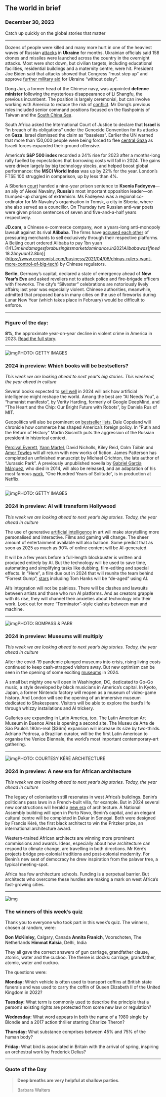 ## The world in brief

### December 30, 2023

Catch up quickly on the global stories that matter



------



Dozens of people were killed and many more hurt in one of the heaviest waves of Russian [attacks](https://www.economist.com/ukraine-crisis) in **Ukraine** for months. Ukrainian officials said 158 drones and missiles were launched across the country in the overnight attacks. Most were shot down, but civilian targets, including educational facilities, residential buildings and a maternity centre, were hit. President Joe Biden said that attacks showed that Congress “must step up” and approve [further military aid](https://www.economist.com/united-states/2023/12/20/a-majority-of-congressmen-want-more-military-aid-for-ukraine) for Ukraine “without delay”.

Dong Jun, a former head of the Chinese navy, was appointed **defence minister** following the mysterious disappearance of Li Shangfu, the previous incumbent. The position is largely ceremonial, but can involve working with America to reduce the risk of [conflict](https://www.economist.com/leaders/2022/08/11/how-to-prevent-a-war-between-america-and-china-over-taiwan). Mr Dong’s previous roles included senior command positions focused on the flashpoints of Taiwan and the [South China Sea](https://www.economist.com/china/2023/11/09/a-chinese-dispute-with-the-philippines-is-a-test-of-america).

South Africa asked the International Court of Justice to declare that **Israel** is “in breach of its obligations” under the Genocide Convention for its attacks on **Gaza**. Israel dismissed the claim as “baseless”. Earlier the UN warned that more than 150,000 people were being forced to flee [central Gaza](https://www.economist.com/interactive/briefing/2023/10/17/israel-gaza-map-hamas-war) as Israeli forces expanded their ground offensive.

America’s **S&P 500 index** recorded a 24% rise for 2023 after a months-long rally fuelled by expectations that borrowing costs will fall in 2024. The gains were driven largely by big technology stocks, and helped boost global performance: the **MSCI World Index** was up by 22% for the year. London’s FTSE 100 struggled in comparison, up by less than 4%.

A Siberian [court](https://www.economist.com/europe/2023/04/20/vladimir-putins-courts-are-stepping-up-repression) handed a nine-year prison sentence to **Ksenia Fadeyeva**—an ally of Alexei Navalny, **Russia**’s most important opposition leader—on trumped-up charges of extremism. Ms Fadeyeva was a regional co-ordinator for Mr Navalny’s organisation in Tomsk, a city in Siberia, where she also served as a councillor. On Thursday two Russian anti-war poets were given prison sentences of seven and five-and-a-half years respectively.

**JD.com**, a Chinese e-commerce company, won a years-long anti-monopoly lawsuit against its rival **Alibaba**. The firms have [accused each other](https://www.economist.com/business/2021/01/02/chinese-trustbusters-pursuit-of-alibaba-is-only-the-start) of pressuring merchants to sell exclusively through their respective platforms. A Beijing court ordered Alibaba to pay 1bn yuan ($141.3m) in damages for abusing its market dominance. In 2021 Alibaba was [fined 18.2bn yuan ($2.8bn)](https://www.economist.com/business/2021/04/08/chinas-rulers-want-more-control-of-big-tech) by Chinese regulators.

**Berlin**, Germany’s capital, declared a state of emergency ahead of **New Year’s Eve** and asked revellers not to attack police and fire-brigade officers with fireworks. The city’s “Silvester” celebrations are notoriously lively affairs; last year was especially violent. Chinese authorities, meanwhile, admitted that proposed bans in many cities on the use of fireworks during Lunar New Year (which takes place in February) would be difficult to enforce.



------



### Figure of the day: 

**8%**, the approximate year-on-year decline in violent crime in America in 2023. [Read the full story](https://www.economist.com/united-states/2023/12/28/from-duck-stamps-to-doomsday-the-past-year-in-american-politics).



------



![img](https://niceboy.online/insight/public/Espresso/PHOTOS/20231209_dap396.jpg)PHOTO: GETTY IMAGES

### 2024 in preview: Which books will be bestsellers?

*This week we are looking ahead to next year’s big stories. This weekend, the year ahead in culture*

Several books expected to [sell well](https://www.economist.com/the-world-ahead/2023/11/13/what-will-be-the-bestsellers-in-the-coming-year) in 2024 will ask how artificial intelligence might reshape the world. Among the best are “AI Needs You”, a “humanist manifesto”, by Verity Harding, formerly of Google DeepMind, and “The Heart and the Chip: Our Bright Future with Robots”, by Daniela Rus of MIT.

Geopolitics will also be prominent on [bestseller lists](https://www.economist.com/culture/2023/08/25/how-to-write-a-bestseller). Dale Copeland will chronicle how commerce has shaped America’s foreign policy. In “Putin and the Return of History” Martin Sixsmith puts the aggression of the Russian president in historical context.

[Percival Everett](https://www.economist.com/culture/2022/12/06/these-are-the-economists-best-books-of-2022), [Yann Martel](https://www.economist.com/books-and-arts/2002/10/24/fabulous), David Nicholls, Kiley Reid, Colm Tóibín and [Amor Towles](https://www.economist.com/culture/2022/12/28/new-years-eve-as-described-in-fiction-is-a-grim-affair) will all return with new works of fiction. James Patterson has completed an unfinished manuscript by Michael Crichton, the late author of “Jurassic Park”. A previously unpublished novella by [Gabriel García Márquez](https://www.economist.com/obituary/2014/04/26/the-magician-in-his-labyrinth), who died in 2014, will also be released, and an adaptation of his most famous [work](https://www.economist.com/the-economist-reads/2023/11/03/six-books-you-didnt-know-were-propaganda), “One Hundred Years of Solitude”, is in production at Netflix.



------

 

![img](https://niceboy.online/insight/public/Espresso/PHOTOS/20231209_dap399.jpg)PHOTO: GETTY IMAGES

### 2024 in preview: AI will transform Hollywood

*This week we are looking ahead to next year’s big stories. Today, the year ahead in culture*

The use of generative [artificial intelligence](https://www.economist.com/the-world-ahead/2023/11/13/ai-will-transform-every-aspect-of-hollywood-storytelling) in art will make storytelling more personalised and interactive. Films and gaming will change. The sheer amount of entertainment available will also balloon. Some predict that as soon as 2025 as much as 90% of online content will be AI-generated.

It will be a few years before a full-length blockbuster is written and produced entirely by AI. But the technology will be used to save time, automating and simplifying tasks like dubbing, film-editing and special effects. In “Here”, a film due out in 2024 that will reunite the team behind “Forrest Gump”, [stars](https://www.economist.com/briefing/2023/11/09/now-ai-can-write-sing-and-act-is-it-still-possible-to-be-a-star) including Tom Hanks will be “de-aged” using AI.

AI’s integration will not be painless. There will be clashes and lawsuits between artists and those who run AI platforms. And as creators grapple with its rise, they will channel their anxieties about technology into their work. Look out for more “Terminator”-style clashes between man and machine.



------



![img](https://niceboy.online/insight/public/Espresso/PHOTOS/20231209_dap394.jpg)PHOTO: BOMPASS & PARR

### 2024 in preview: Museums will multiply

*This week we are looking ahead to next year’s big stories. Today, the year ahead in culture*

After the covid-19 pandemic plunged museums into crisis, rising living costs continued to keep cash-strapped visitors away. But new optimism can be seen in the opening of some exciting [museums](https://www.economist.com/the-world-ahead/2023/11/13/museums-will-multiply-in-2024) in 2024.

A small but mighty one will open in Washington, DC, dedicated to Go-Go music, a style developed by black musicians in America’s capital. In Kyoto, Japan, a former Nintendo factory will reopen as a museum of video-game history. And London will see the opening of an immersive museum dedicated to Shakespeare. Visitors will be able to explore the bard’s life through whizzy installations and AI trickery.

Galleries are expanding in Latin America, too. The Latin American Art Museum in Buenos Aires is opening a second site. The Museu de Arte de São Paulo’s 180m-real ($36m) expansion will increase its size by two-thirds. Adriano Pedrosa, a Brazilian curator, will be the first Latin American to organise the Venice Biennale, the world’s most important contemporary-art gathering.



------



![img](https://niceboy.online/insight/public/Espresso/PHOTOS/20231209_dap391.jpg)PHOTO: COURTESY KÉRÉ ARCHITECTURE

### 2024 in preview: A new era for African architecture

*This week we are looking ahead to next year’s big stories. Today, the year ahead in culture*

The legacy of colonisation still resonates in west Africa’s buildings. Benin’s politicians pass laws in a French-built villa, for example. But in 2024 several new constructions will herald a [new era](https://www.economist.com/the-world-ahead/2023/11/13/a-new-era-for-west-african-architecture) of architecture. A National Assembly building will open in Porto Novo, Benin’s capital, and an elegant cultural centre will be completed in Dakar in Senegal. Both were designed by Francis Kéré, the first black architect to win the Pritzker prize, an international architecture award.

Western-trained African architects are winning more prominent commissions and awards. Ideas, especially about how architecture can respond to climate change, are travelling in both directions. Mr Kéré’s projects bridge pre-colonial traditions and post-colonial modernity. For Benin’s new seat of democracy he drew inspiration from the palaver tree, a typical meeting-spot.

Africa has few architecture schools. Funding is a perpetual barrier. But architects who overcome these hurdles are making a mark on west Africa’s fast-growing cities.



------



![img](https://niceboy.online/insight/public/Espresso/PHOTOS/QuizNEW_210.jpeg)

### The winners of this week’s quiz

Thank you to everyone who took part in this week’s quiz. The winners, chosen at random, were:

**Don McKinley,** Calgary, Canada
**Annita Franich**, Voorschoten, The Netherlands
**Himmat Kalsia**, Delhi, India

They all gave the correct answers of gun carriage, grandfather clause, atomic, water and the cuckoo. The theme is clocks: carriage, grandfather, atomic, water and cuckoo.

The questions were:

**Monday:** Which vehicle is often used to transport coffins at British state funerals and was used to carry the coffin of Queen Elizabeth II of the United Kingdom in 2022?

**Tuesday:** What term is commonly used to describe the principle that a person’s existing rights are protected from some new law or regulation?

**Wednesday:** What word appears in both the name of a 1980 single by Blondie and a 2017 action thriller starring Charlize Theron?

**Thursday:** What substance comprises between 45% and 75% of the human body?

**Friday:** What bird is associated in Britain with the arrival of spring, inspiring an orchestral work by Frederick Delius?



------



### Quote of the Day

> **Deep breaths are very helpful at shallow parties.**
>
> Barbara Walters







